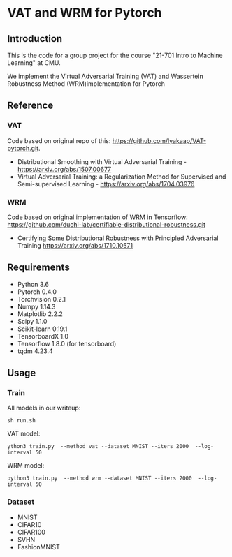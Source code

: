 # VAT and WRM for Pytorch

## Introduction

This is the code for a group project for the course "21-701 Intro to Machine Learning" at CMU.

We implement the Virtual Adversarial Training (VAT) and Wassertein Robustness Method (WRM)implementation for Pytorch

## Reference
### VAT
Code based on original repo of this: https://github.com/lyakaap/VAT-pytorch.git.
* Distributional Smoothing with Virtual Adversarial Training - https://arxiv.org/abs/1507.00677
* Virtual Adversarial Training: a Regularization Method for Supervised and Semi-supervised Learning - 
https://arxiv.org/abs/1704.03976

### WRM
Code based on original implementation of WRM in Tensorflow: https://github.com/duchi-lab/certifiable-distributional-robustness.git
* Certifying Some Distributional Robustness with Principled Adversarial Training https://arxiv.org/abs/1710.10571

## Requirements
* Python 3.6
* Pytorch 0.4.0
* Torchvision 0.2.1
* Numpy 1.14.3
* Matplotlib 2.2.2
* Scipy 1.1.0
* Scikit-learn 0.19.1
* TensorboardX 1.0
* Tensorflow 1.8.0 (for tensorboard)
* tqdm 4.23.4

## Usage
### Train
All models in our writeup:
```
sh run.sh
```

VAT model: 
```
ython3 train.py  --method vat --dataset MNIST --iters 2000  --log-interval 50
```
WRM model: 
```
python3 train.py  --method wrm --dataset MNIST --iters 2000  --log-interval 50
```
### Dataset
* MNIST
* CIFAR10
* CIFAR100
* SVHN
* FashionMNIST

